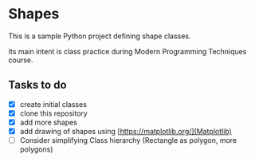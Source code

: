 # Shapes

This is a sample Python project defining shape classes.

Its main intent is class practice during Modern Programming Techniques course.

## Tasks to do

- [X] create initial classes
- [X] clone this repository
- [X] add more shapes
- [X] add drawing of shapes using [https://matplotlib.org/](Matplotlib)
- [ ] Consider simplifying Class hierarchy (Rectangle as polygon, more polygons) 
